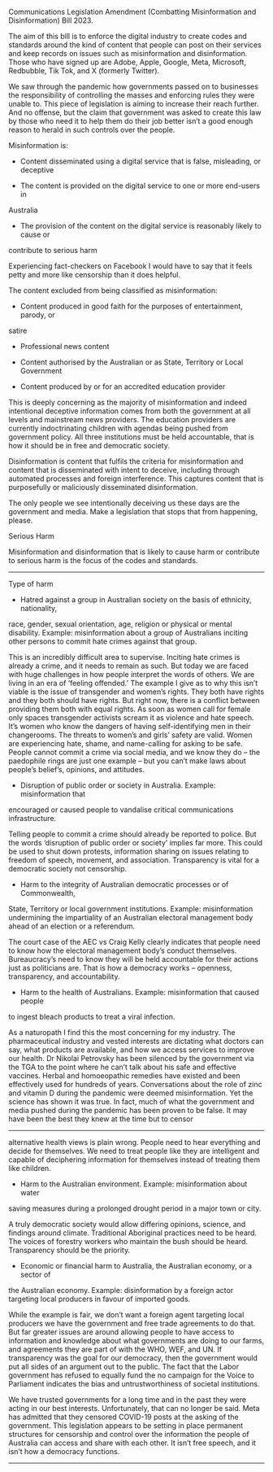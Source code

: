 Communications Legislation Amendment (Combatting Misinformation and
Disinformation) Bill 2023.

The aim of this bill is to enforce the digital industry to create codes and standards around
the kind of content that people can post on their services and keep records on issues such
as misinformation and disinformation. Those who have signed up are Adobe, Apple,
Google, Meta, Microsoft, Redbubble, Tik Tok, and X (formerly Twitter).

We saw through the pandemic how governments passed on to businesses the
responsibility of controlling the masses and enforcing rules they were unable to. This
piece of legislation is aiming to increase their reach further. And no offense, but the
claim that government was asked to create this law by those who need it to help them do
their job better isn’t a good enough reason to herald in such controls over the people.

Misinformation is:

  - Content disseminated using a digital service that is false, misleading, or deceptive

  - The content is provided on the digital service to one or more end-users in

Australia

  - The provision of the content on the digital service is reasonably likely to cause or

contribute to serious harm

Experiencing fact-checkers on Facebook I would have to say that it feels petty and more
like censorship than it does helpful.

The content excluded from being classified as misinformation:

  - Content produced in good faith for the purposes of entertainment, parody, or

satire

  - Professional news content

  - Content authorised by the Australian or as State, Territory or Local Government

  - Content produced by or for an accredited education provider

This is deeply concerning as the majority of misinformation and indeed intentional
deceptive information comes from both the government at all levels and mainstream
news providers. The education providers are currently indoctrinating children with
agendas being pushed from government policy. All three institutions must be held
accountable, that is how it should be in free and democratic society.

Disinformation is content that fulfils the criteria for misinformation and content that is
disseminated with intent to deceive, including through automated processes and foreign
interference. This captures content that is purposefully or maliciously disseminated
disinformation.

The only people we see intentionally deceiving us these days are the government and
media. Make a legislation that stops that from happening, please.

Serious Harm

Misinformation and disinformation that is likely to cause harm or contribute to serious
harm is the focus of the codes and standards.


-----

Type of harm

  - Hatred against a group in Australian society on the basis of ethnicity, nationality,

race, gender, sexual orientation, age, religion or physical or mental disability.
Example: misinformation about a group of Australians inciting other persons to
commit hate crimes against that group.

This is an incredibly difficult area to supervise. Inciting hate crimes is already a crime,
and it needs to remain as such. But today we are faced with huge challenges in how
people interpret the words of others. We are living in an era of ‘feeling offended.’ The
example I give as to why this isn’t viable is the issue of transgender and women’s rights.
They both have rights and they both should have rights. But right now, there is a conflict
between providing them both with equal rights. As soon as women call for female only
spaces transgender activists scream it as violence and hate speech. It’s women who know
the dangers of having self-identifying men in their changerooms. The threats to women’s
and girls’ safety are valid. Women are experiencing hate, shame, and name-calling for
asking to be safe. People cannot commit a crime via social media, and we know they do
– the paedophile rings are just one example – but you can’t make laws about people’s
belief’s, opinions, and attitudes.

  - Disruption of public order or society in Australia. Example: misinformation that

encouraged or caused people to vandalise critical communications infrastructure.

Telling people to commit a crime should already be reported to police. But the words
‘disruption of public order or society’ implies far more. This could be used to shut down
protests, information sharing on issues relating to freedom of speech, movement, and
association. Transparency is vital for a democratic society not censorship.

  - Harm to the integrity of Australian democratic processes or of Commonwealth,

State, Territory or local government institutions. Example: misinformation
undermining the impartiality of an Australian electoral management body ahead
of an election or a referendum.

The court case of the AEC vs Craig Kelly clearly indicates that people need to know how
the electoral management body’s conduct themselves. Bureaucracy’s need to know they
will be held accountable for their actions just as politicians are. That is how a democracy
works – openness, transparency, and accountability.

  - Harm to the health of Australians. Example: misinformation that caused people

to ingest bleach products to treat a viral infection.

As a naturopath I find this the most concerning for my industry. The pharmaceutical
industry and vested interests are dictating what doctors can say, what products are
available, and how we access services to improve our health. Dr Nikolai Petrovsky has
been silenced by the government via the TGA to the point where he can’t talk about his
safe and effective vaccines. Herbal and homoeopathic remedies have existed and been
effectively used for hundreds of years. Conversations about the role of zinc and vitamin
D during the pandemic were deemed misinformation. Yet the science has shown it was
true. In fact, much of what the government and media pushed during the pandemic has
been proven to be false. It may have been the best they knew at the time but to censor


-----

alternative health views is plain wrong. People need to hear everything and decide for
themselves. We need to treat people like they are intelligent and capable of deciphering
information for themselves instead of treating them like children.

  - Harm to the Australian environment. Example: misinformation about water

saving measures during a prolonged drought period in a major town or city.

A truly democratic society would allow differing opinions, science, and findings around
climate. Traditional Aboriginal practices need to be heard. The voices of forestry
workers who maintain the bush should be heard. Transparency should be the priority.

  - Economic or financial harm to Australia, the Australian economy, or a sector of

the Australian economy. Example: disinformation by a foreign actor targeting
local producers in favour of imported goods.

While the example is fair, we don’t want a foreign agent targeting local producers we
have the government and free trade agreements to do that. But far greater issues are
around allowing people to have access to information and knowledge about what
governments are doing to our farms, and agreements they are part of with the WHO,
WEF, and UN. If transparency was the goal for our democracy, then the government
would put all sides of an argument out to the public. The fact that the Labor government
has refused to equally fund the no campaign for the Voice to Parliament indicates the
bias and untrustworthiness of societal institutions.

We have trusted governments for a long time and in the past they were acting in our best
interests. Unfortunately, that can no longer be said. Meta has admitted that they
censored COVID-19 posts at the asking of the government. This legislation appears to be
setting in place permanent structures for censorship and control over the information the
people of Australia can access and share with each other. It isn’t free speech, and it isn’t
how a democracy functions.


-----

